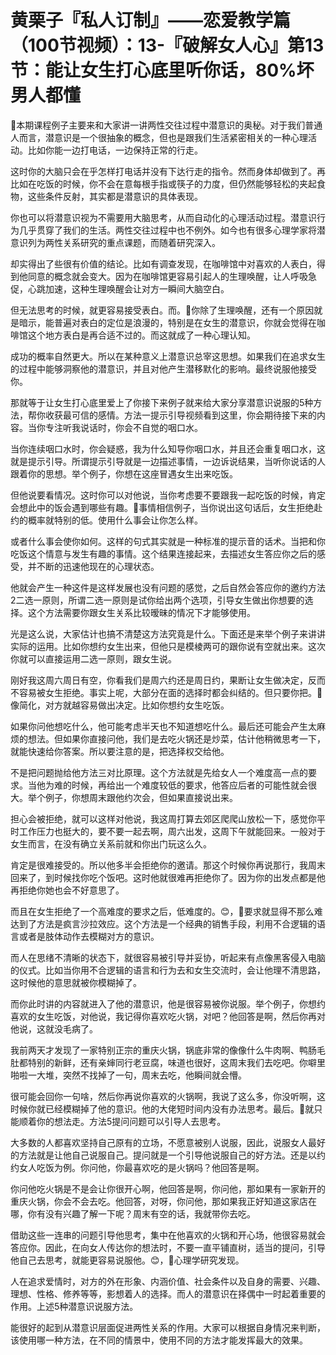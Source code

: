 # 黄栗子『私人订制』——恋爱教学篇（100节视频）：13-『破解女人心』第13节：能让女生打心底里听你话，80%坏男人都懂

🎼本期课程例子主要来和大家讲一讲两性交往过程中潜意识的奥秘。对于我们普通人而言，潜意识是一个很抽象的概念，但也是跟我们生活紧密相关的一种心理活动。比如你能一边打电话，一边保持正常的行走。

这时你的大脑只会在乎怎样打电话并没有下达行走的指令。然而身体却做到了。再比如在吃饭的时候，你不会在意每根手指或筷子的力度，但仍然能够轻松的夹起食物，这些条件反射，其实都是潜意识的具体表现。

你也可以将潜意识视为不需要用大脑思考，从而自动化的心理活动过程。潜意识行为几乎贯穿了我们的生活。两性交往过程中也不例外。如今也有很多心理学家将潜意识列为两性关系研究的重点课题，而随着研究深入。

却实得出了些很有价值的结论。比如有调查发现，在咖啡馆中对喜欢的人表白，得到他同意的概念就会变大。因为在咖啡馆更容易引起人的生理唤醒，让人呼吸急促，心跳加速，这种生理唤醒会让对方一瞬间大脑空白。

但无法思考的时候，就更容易接受表白。而。🎼你除了生理唤醒，还有一个原因就是暗示，能普遍对表白的定位是浪漫的，特别是在女生的潜意识，你就会觉得在咖啡馆这个地方表白是再合适不过的。而这就成了一种心理认知。

成功的概率自然更大。所以在某种意义上潜意识总宰这思想。如果我们在追求女生的过程中能够洞察他的潜意识，并且对他产生潜移默化的影响。最终说服他接受你。

那就等于让女生打心底里爱上了你接下来例子就来给大家分享潜意识说服的5种方法，帮你收获最可信的感情。方法一提示引导视频看到这里，你会期待接下来的内容。当你专注听我说话时，你会不自觉的咽口水。

当你连续咽口水时，你会疑惑，我为什么知导你咽口水，并且还会重复咽口水，这就是提示引导。所谓提示引导就是一边描述事情，一边诉说结果，当听你说话的人跟着你的思想。举个例子，你想在这座冒遇女生出来吃饭。

但他说要看情况。这时你可以对他说，当你考虑要不要跟我一起吃饭的时候，肯定会想此中的饭会遇到哪些有趣。🎼事情相信例子，当你说出这句话后，女生拒绝赴约的概率就特别的低。使用什么事会让你怎么样。

或者什么事会使你如何。这样的句式其实就是一种标准的提示音的话术。当把和你吃饭这个情意与发生有趣的事情。这个结果连接起来，去描述女生答应你之后的感受，并不断的迅速他现在的心理状态。

他就会产生一种这件是这样发展也没有问题的感觉，之后自然会答应你的邀约方法2二选一原则，所谓二选一原则是试你给出两个选项，引导女生做出你想要的选择。这个方法需要你跟女生关系比较暧昧的情况下才能够使用。

光是这么说，大家估计也搞不清楚这方法究竟是什么。下面还是来举个例子来讲讲实际的运用。比如你想约女生出来，但他只是模棱两可的跟你说有空就出来。这次你就可以直接运用二选一原则，跟女生说。

刚好我这周六周日有空，你看我们是周六约还是周日约，果断让女生做决定，反而不容易被女生拒绝。事实上呢，大部分在面的选择时都会纠结的。但只要你把。🎼像简化，对方就越容易做出决定。比如你想约女生吃饭。

如果你问他想吃什么，他可能考虑半天也不知道想吃什么。最后还可能会产生太麻烦的想法。但如果你直接问他，我们是去吃火锅还是炒菜，估计他稍微思考一下，就能快速给你答案。所以要注意的是，把选择权交给他。

不是把问题抛给他方法三对比原理。这个方法就是先给女人一个难度高一点的要求。当他为难的时候，再给出一个难度较低的要求，他答应后者的可能性就会很大。举个例子，你想周末跟他约次会，但如果直接说出来。

担心会被拒绝，就可以这样对他说，我这周打算去郊区爬爬山放松一下，感觉你平时工作压力也挺大的，要不要一起去啊，周六出发，这周下午就能回来。一般对于女生而言，在没有确立关系前就和你出门玩这么久。

肯定是很难接受的。所以他多半会拒绝你的邀请。那这个时候你再说那行，我周末回来了，到时候找你吃个饭吧。这时他就很难再拒绝你了。因为你的出发点都是他再拒绝你她也会不好意思了。

而且在女生拒绝了一个高难度的要求之后，低难度的。😊，🎼要求就显得不那么难达到了方法是疯言沙拉效应。这个方法是一个经典的销售手段，利用不合逻辑的语言或者是肢体动作去模糊对方的意识。

而人在思绪不清晰的状态下，就很容易被引导并妥协，听起来有点像黑客侵入电脑的仪式。比如当你用不合逻辑的语言和行为去和女生交流时，会让他理不清思路，这时候他的意思就被你模糊掉了。

而你此时讲的内容就进入了他的潜意识，他是很容易被你说服。举个例子，你想约喜欢的女生吃饭，对他说，我记得你喜欢吃火锅，对吧？他回答是啊，然后你再对他说，这就没毛病了。

我前两天才发现了一家特别正宗的重庆火锅，锅底非常的像像什么牛肉啊、鸭肠毛肚都特别的新鲜，还有亲婶同行老豆腐，味道也很好，这周末我们去吃吧。你噼里啪啦一大堆，突然不找掉了一句，周末去吃，他瞬间就会懵。

很可能会回你一句啥，然后你再说你喜欢的火锅啊，我说了这么多，你没听啊，这时候你就已经模糊掉了他的意识。他的大佬短时间内没有办法思考。最后。🎼就只能顺着你的想法走。方法5提问问题可以引导人去思考。

大多数的人都喜欢坚持自己原有的立场，不愿意被别人说服，因此，说服女人最好的方法就是让他自己说服自己。提问就是一个引导他说服自己的好方法。还是以约约女人吃饭为例。你问他，你最喜欢吃的是火锅吗？他回答是啊。

你问他吃火锅是不是会让你很开心啊，他回答是啊，你问他，那如果有一家新开的重庆火锅，你会不会去吃。他回答，对呀，你问他，那如果我正好知道这家店在哪，你有没有兴趣了解一下呢？周末有空的话，我就带你去吃。

借助这些一连串的问题引导他思考，集中在他喜欢的火锅和开心场，他很容易就会答应你。因此，在向女人传达你的想法时，不要一直平铺直树，适当的提问，引导他自己去思考，就能更容易说服他。😊，🎼心理学研究发现。

人在追求爱情时，对方的外在形象、内涵价值、社会条件以及自身的需要、兴趣、理想、性格、修养等等，影想着人的选择。而人的潜意识在择偶中一时起着重要的作用。上述5种潜意识说服方法。

能很好的起到从潜意识层面促进两性关系的作用。大家可以根据自身情况来判断，该使用哪一种方法，在不同的情景中，使用不同的方法才能发挥最大的效果。

